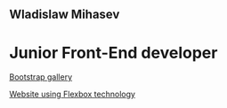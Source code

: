 ## Wladislaw Mihasev
# Junior Front-End developer


[Bootstrap gallery](https://wladislaw28.github.io/bootstrap_gallery/)


[Website using Flexbox technology](https://wladislaw28.github.io/flexbox/)
